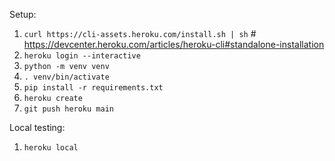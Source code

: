 Setup:

1. `curl https://cli-assets.heroku.com/install.sh | sh` # https://devcenter.heroku.com/articles/heroku-cli#standalone-installation
1. `heroku login --interactive`
1. `python -m venv venv`
1. `. venv/bin/activate`
1. `pip install -r requirements.txt`
1. `heroku create`
1. `git push heroku main`


Local testing:

1. `heroku local`
